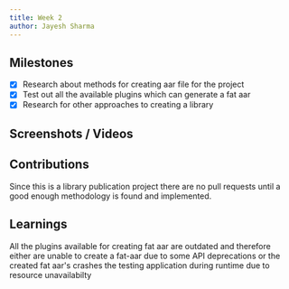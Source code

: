```yaml
---
title: Week 2
author: Jayesh Sharma 
---
```


## Milestones
- [x] Research about methods for creating aar file for the project
- [x] Test out all the available plugins which can generate a fat aar
- [x] Research for other approaches to creating a library
## Screenshots / Videos 

## Contributions
Since this is a library publication project there are no pull requests until a good enough methodology is found and implemented.
## Learnings
All the plugins available for creating fat aar are outdated and therefore either are unable to create a fat-aar due to some API deprecations or the created fat aar's crashes the testing application during runtime due to resource unavailabilty